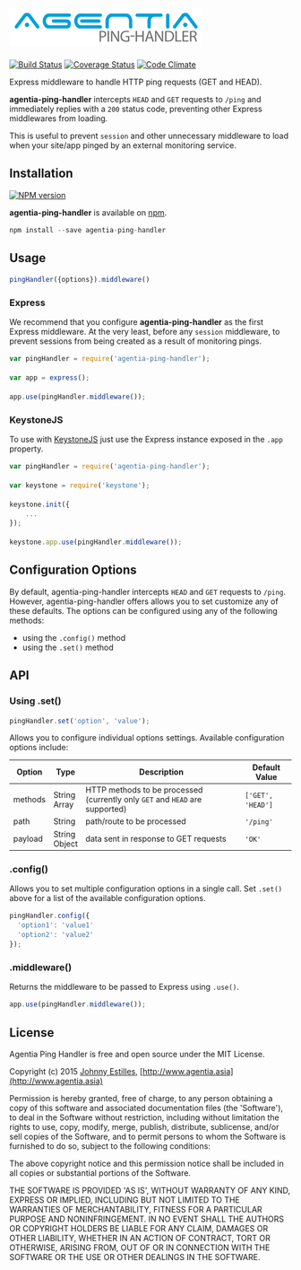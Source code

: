 ![agentia-ping-handler logo](media/logo.png)
---
[![Build Status](https://travis-ci.org/AgentiaSystems/agentia-ping-handler.svg?branch=master)](https://travis-ci.org/AgentiaSystems/agentia-ping-handler) [![Coverage Status](https://coveralls.io/repos/AgentiaSystems/agentia-ping-handler/badge.svg?branch=master)](https://coveralls.io/r/AgentiaSystems/agentia-ping-handler?branch=master) [![Code Climate](https://codeclimate.com/github/AgentiaSystems/agentia-ping-handler/badges/gpa.svg)](https://codeclimate.com/github/AgentiaSystems/agentia-ping-handler)

Express middleware to handle HTTP ping requests (GET and HEAD).

**agentia-ping-handler** intercepts `HEAD` and `GET` requests to `/ping` and immediately replies with a `200` status code, preventing other Express middlewares from loading.

This is useful to prevent `session` and other unnecessary middleware to load when your site/app pinged by an external monitoring service.

## Installation
[![NPM version](https://badge.fury.io/js/agentia-ping-handler.png)](https://www.npmjs.com/package/agentia-ping-handler)

**agentia-ping-handler** is available on [npm](http://npmjs.com/package/agentia-ping-handler).

```js
npm install --save agentia-ping-handler
```

## Usage
```js
pingHandler({options}).middleware()
```

### Express
We recommend that you configure **agentia-ping-handler** as the first Express middleware. At the very least, before any `session` middleware, to prevent sessions from being created as a result of monitoring pings.

```js
var pingHandler = require('agentia-ping-handler');

var app = express();

app.use(pingHandler.middleware());
```

### KeystoneJS
To use with [KeystoneJS](http://keystonejs.com) just use the Express instance exposed in the `.app` property.

```js
var pingHandler = require('agentia-ping-handler');

var keystone = require('keystone');

keystone.init({
	...
});

keystone.app.use(pingHandler.middleware());
```

## Configuration Options
By default, agentia-ping-handler intercepts `HEAD` and `GET` requests to `/ping`. However, agentia-ping-handler offers allows you to set customize any of these defaults. The options can be configured using any of the following methods:

* using the `.config()` method
* using the `.set()` method

## API

### Using .set()
```js
pingHandler.set('option', 'value');
```

Allows you to configure individual options settings. Available configuration options include:

Option | Type | Description | Default Value
--- | --- | --- | ---
methods | String<br>Array | HTTP methods to be processed (currently only `GET` and `HEAD` are supported) | `['GET', 'HEAD']`
path | String | path/route to be processed | `'/ping'`
payload | String<br>Object | data sent in response to GET requests | `'OK'`

### .config()
Allows you to set multiple configuration options in a single call. Set `.set()` above for a list of the available configuration options.

```js
pingHandler.config({
  'option1': 'value1'
  'option2': 'value2'
});
```

### .middleware()
Returns the middleware to be passed to Express using `.use()`.

```js
app.use(pingHandler.middleware());
```

## License
Agentia Ping Handler is free and open source under the MIT License.

Copyright (c) 2015 [Johnny Estilles](https://github.com/JohnnyEstilles), [http://www.agentia.asia](http://www.agentia.asia)


Permission is hereby granted, free of charge, to any person obtaining a copy of this software and associated documentation files (the 'Software'), to deal in the Software without restriction, including without limitation the rights to use, copy, modify, merge, publish, distribute, sublicense, and/or sell copies of the Software, and to permit persons to whom the Software is furnished to do so, subject to the following conditions:

The above copyright notice and this permission notice shall be included in all copies or substantial portions of the Software.

THE SOFTWARE IS PROVIDED 'AS IS', WITHOUT WARRANTY OF ANY KIND, EXPRESS OR IMPLIED, INCLUDING BUT NOT LIMITED TO THE WARRANTIES OF MERCHANTABILITY, FITNESS FOR A PARTICULAR PURPOSE AND NONINFRINGEMENT. IN NO EVENT SHALL THE AUTHORS OR COPYRIGHT HOLDERS BE LIABLE FOR ANY CLAIM, DAMAGES OR OTHER LIABILITY, WHETHER IN AN ACTION OF CONTRACT, TORT OR OTHERWISE, ARISING FROM, OUT OF OR IN CONNECTION WITH THE SOFTWARE OR THE USE OR OTHER DEALINGS IN THE SOFTWARE.
